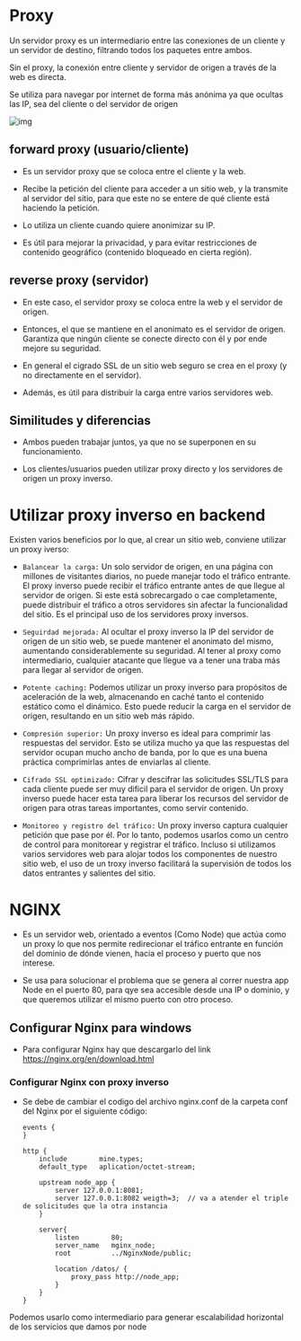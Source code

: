 # Proxy

Un servidor proxy es un intermediario entre las conexiones de un cliente y un servidor de destino, filtrando todos los paquetes entre ambos.

Sin el proxy, la conexión entre cliente y servidor de origen a través de la web es directa.

Se utiliza para navegar por internet de forma más anónima ya que ocultas las IP, sea del cliente o del servidor de origen

![img](https://www.researchgate.net/publication/327892898/figure/fig2/AS:675164312305665@1537983124995/Difference-between-Forward-Proxy-i-Reverse-Proxy-server-Source-Vivek-Srivastav-Proxy.jpg)

## forward proxy (usuario/cliente)

-   Es un servidor proxy que se coloca entre el cliente y la web.

-   Recibe la petición del cliente para acceder a un sitio web, y la transmite al servidor del sitio, para que este no se entere de qué cliente está haciendo la petición.

-   Lo utiliza un cliente cuando quiere anonimizar su IP.

-   Es útil para mejorar la privacidad, y para evitar restricciones de contenido geográfico (contenido bloqueado en cierta región).

## reverse proxy (servidor)

-   En este caso, el servidor proxy se coloca entre la web y el servidor de origen.

-   Entonces, el que se mantiene en el anonimato es el servidor de origen. Garantiza que ningún cliente se conecte directo con él y por ende mejore su seguridad.

-   En general el cigrado SSL de un sitio web seguro se crea en el proxy (y no directamente en el servidor).

-   Además, es útil para distribuir la carga entre varios servidores web.

## Similitudes y diferencias

-   Ambos pueden trabajar juntos, ya que no se superponen en su funcionamiento.

-   Los clientes/usuarios pueden utilizar proxy directo y los servidores de origen un proxy inverso.

# Utilizar proxy inverso en backend

Existen varios beneficios por lo que, al crear un sitio web, conviene utilizar un proxy iverso:

-   `Balancear la carga:` Un solo servidor de origen, en una página con millones de visitantes diarios, no puede manejar todo el tráfico entrante. El proxy inverso puede recibir el tráfico entrante antes de que llegue al servidor de origen. Si este está sobrecargado o cae completamente, puede distribuir el tráfico a otros servidores sin afectar la funcionalidad del sitio. Es el principal uso de los servidores proxy inversos.

-   `Seguirdad mejorada:` Al ocultar el proxy inverso la IP del servidor de origen de un sitio web, se puede mantener el anonimato del mismo, aumentando considerablemente su seguridad. Al tener al proxy como intermediario, cualquier atacante que llegue va a tener una traba más para llegar al servidor de origen.

-   `Potente caching:` Podemos utilizar un proxy inverso para propósitos de aceleración de la web, almacenando en caché tanto el contenido estático como el dinámico. Esto puede reducir la carga en el servidor de origen, resultando en un sitio web más rápido.

-   `Compresión superior:` Un proxy inverso es ideal para comprimir las respuestas del servidor. Esto se utiliza mucho ya que las respuestas del servidor ocupan mucho ancho de banda, por lo que es una buena práctica comprimirlas antes de enviarlas al cliente.

-   `Cifrado SSL optimizado:` Cifrar y descifrar las solicitudes SSL/TLS para cada cliente puede ser muy dificil para el servidor de origen. Un proxy inverso puede hacer esta tarea para liberar los recursos del servidor de origen para otras tareas importantes, como servir contenido.

-   `Monitoreo y registro del tráfico:` Un proxy inverso captura cualquier petición que pase por él. Por lo tanto, podemos usarlos como un centro de control para monitorear y registrar el tráfico. Incluso si utilizamos varios servidores web para alojar todos los componentes de nuestro sitio web, el uso de un troxy inverso facilitará la supervisión de todos los datos entrantes y salientes del sitio.

# NGINX

-   Es un servidor web, orientado a eventos (Como Node) que actúa como un proxy lo que nos permite redirecionar el tráfico entrante en función del dominio de dónde vienen, hacia el proceso y puerto que nos interese.

-   Se usa para solucionar el problema que se genera al correr nuestra app Node en el puerto 80, para qye sea accesible desde una IP o dominio, y que queremos utilizar el mismo puerto con otro proceso.

## Configurar Nginx para windows

-   Para configurar Nginx hay que descargarlo del link https://nginx.org/en/download.html

### Configurar Nginx con proxy inverso

-   Se debe de cambiar el codigo del archivo nginx.conf de la carpeta conf del Nginx por el siguiente código:

        events {
        }

        http {
            include        mine.types;
            default_type   aplication/octet-stream;

            upstream node_app {
                server 127.0.0.1:8081;
                server 127.0.0.1:8082 weigth=3;  // va a atender el triple de solicitudes que la otra instancia
            }

            server{
                listen        80;
                server_name   mginx_node;
                root          ../NginxNode/public;

                location /datos/ {
                    proxy_pass http://node_app;
                }
            }
        }

Podemos usarlo como intermediario para generar escalabilidad horizontal de los servicios que damos por node
